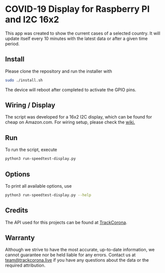 # COVID-19 Display for Raspberry PI and I2C 16x2
This app was created to show the current cases of a selected country. It will update itself every 10 minutes with the latest data or after a given time period. 

## Install
Please clone the repository and run the installer with
```bash
sudo ./install.sh
```
The device will reboot after completed to activate the GPIO pins.

## Wiring / Display
The script was developed for a 16x2 I2C display, which can be found for cheap on Amazon.com.
For wiring setup, please check the [wiki.](https://github.com/maxi07/speedtest-display/wiki/Connect-LCD-display)

## Run
To run the script, execute
```bash
python3 run-speedtest-display.py
```

## Options
To print all available options, use 
```bash
python3 run-speedtest-display.py --help
```

## Credits
The API used for this projects can be found at [TrackCorona](https://trackcorona.live).

## Warranty
Although we strive to have the most accurate, up-to-date information, we cannot guarantee nor be held liable for any errors.
Contact us at team@trackcorona.live if you have any questions about the data or the required attribution.
